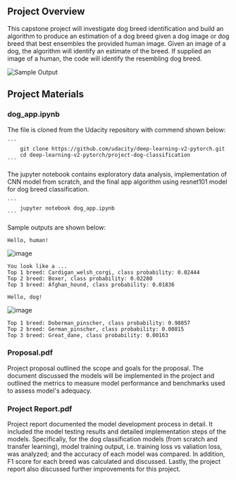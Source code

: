[//]: # (Image References)

[image1]: ./images/sample_dog_output.png "Sample Output"
[image2]: ./images/vgg16_model.png "VGG-16 Model Layers"
[image3]: ./images/vgg16_model_draw.png "VGG16 Model Figure"


## Project Overview

This capstone project will investigate dog breed identification and build an algorithm to produce an estimation of a dog breed given a dog image or dog breed that best ensembles the provided human image. Given an image of a dog, the algorithm will identify an estimate of the breed.  If supplied an image of a human, the code will identify the resembling dog breed.  

![Sample Output][image1]


## Project Materials

### dog_app.ipynb

The file is cloned from the Udacity repository with commend shown below:
	
	```	
		git clone https://github.com/udacity/deep-learning-v2-pytorch.git
		cd deep-learning-v2-pytorch/project-dog-classification
	```
The jupyter notebook contains exploratory data analysis, implementation of CNN model from scratch, and the final app algorithm using resnet101 model for dog breed classification. 

	```
		jupyter notebook dog_app.ipynb
	```
Sample outputs are shown below:

```
Hello, human!
```
![image](https://user-images.githubusercontent.com/24922489/124483634-cc117c00-dd67-11eb-811a-cd4e9b98844c.png)

```
You look like a ...
Top 1 breed: Cardigan_welsh_corgi, class probability: 0.02444
Top 2 breed: Boxer, class probability: 0.02280
Top 3 breed: Afghan_hound, class probability: 0.01836

```

```
Hello, dog!
```
![image](https://user-images.githubusercontent.com/24922489/124483701-dfbce280-dd67-11eb-898c-f97538d2cc6c.png)

```
Top 1 breed: Doberman_pinscher, class probability: 0.98857
Top 2 breed: German_pinscher, class probability: 0.00815
Top 3 breed: Great_dane, class probability: 0.00163

```
### Proposal.pdf
Project proposal outlined the scope and goals for the proposal. The document discussed the models will be implemented in the project and outlined the metrics to measure model performance and benchmarks used to assess model's adequacy.

### Project Report.pdf
Project report documented the model development process in detail. It included the model testing results and detailed implementation steps of the models. Specifically, for the dog classification models (from scratch and transfer learning), model training output, i.e. training loss vs valiation loss, was analyzed; and the accuracy of each model was compared. In addition, F1 score for each breed was calculated and discussed. Lastly, the project report also discussed further improvements for this project.

